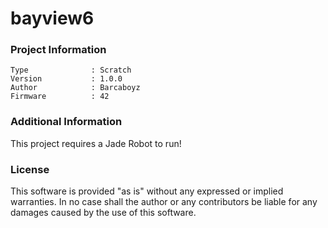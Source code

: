 bayview6
================



### Project Information
```
Type              : Scratch
Version           : 1.0.0
Author            : Barcaboyz
Firmware          : 42
```

### Additional Information
This project requires a Jade Robot to run!

### License
This software is provided "as is" without any expressed or implied warranties.  In no case shall the author or any contributors be liable for any damages caused by the use of this software.

